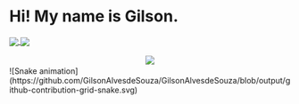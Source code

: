 <h1> Hi! My name is Gilson. </h1>

<div>
  <a href="https://github.com/GilsonAlvesdeSouza">
  <img height="180em"   align="center" src="https://github-readme-stats.vercel.app/api?username=GilsonAlvesdeSouza&show_icons=true&theme=jolly&include_all_commits=true&count_private=true"/>
  <img height="180em"  align="center" src="https://github-readme-stats.vercel.app/api/top-langs/?username=GilsonAlvesdeSouza&&layout=compact&hide=shell&theme=jolly"/>
</div>
 <br>
<div  align="center"> 
  <a href="https:https://www.linkedin.com/in/gilson-alves-782566111/" target="_blank"><img src="https://img.shields.io/badge/-LinkedIn-%230077B5?style=for-the-badge&logo=linkedin&logoColor=white" target="_blank"></a> 
</div>
<div>
  ![Snake animation](https://github.com/GilsonAlvesdeSouza/GilsonAlvesdeSouza/blob/output/github-contribution-grid-snake.svg)
</div>
